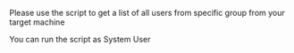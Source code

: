 Please use the script to get a list of all users from specific group from your target machine

You can run the script as System User